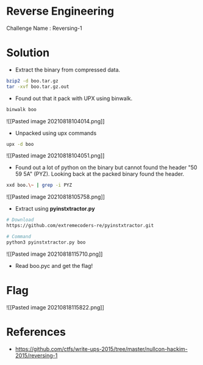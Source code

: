# Reverse Engineering

Challenge Name : Reversing-1

# Solution

- Extract the binary from compressed data.

```bash
bzip2 -d boo.tar.gz
tar -xvf boo.tar.gz.out
```

- Found out that it pack with UPX using binwalk.

```bash
binwalk boo
```

![[Pasted image 20210818104014.png]]

- Unpacked using upx commands

```bash
upx -d boo
```

![[Pasted image 20210818104051.png]]

- Found out a lot of python on the binary but cannot found the header "50 59 5A" (PYZ). Looking back at the packed binary found the header.

```bash
xxd boo.\~ | grep -i PYZ
```

![[Pasted image 20210818105758.png]]

- Extract using **pyinstxtractor.py**

```bash
# Download
https://github.com/extremecoders-re/pyinstxtractor.git

# Command
python3 pyinstxtractor.py boo
```

![[Pasted image 20210818115710.png]]

- Read boo.pyc and get the flag!

# Flag

![[Pasted image 20210818115822.png]]

# References

- https://github.com/ctfs/write-ups-2015/tree/master/nullcon-hackim-2015/reversing-1